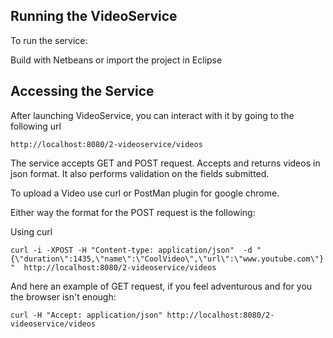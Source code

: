 ## Running the VideoService ##

To run the service:

Build with Netbeans or import the project in Eclipse


## Accessing the Service

After launching VideoService, you can interact with it by going to the following url

`http://localhost:8080/2-videoservice/videos`

The service accepts GET and POST request.
Accepts and returns videos in json format.
It also performs validation on the fields submitted.

To upload a Video use curl or PostMan plugin for google chrome.

Either way the format for the POST request is the following:

Using curl

`curl -i -XPOST -H "Content-type: application/json" 
-d "{\"duration\":1435,\"name\":\"CoolVideo\",\"url\":\"www.youtube.com\"}" 
http://localhost:8080/2-videoservice/videos`

And here an example of GET request, if you feel adventurous and for you the browser isn't enough:


`curl -H "Accept: application/json" http://localhost:8080/2-videoservice/videos`



